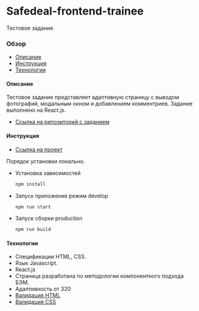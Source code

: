 # Safedeal-frontend-trainee
Тестовое задание

### Обзор
* [Описание](#description)
* [Инструкция](#instructions)
* [Технологии](#technologies)

#### <a name="description">Описание</a>
Тестовое задание представляет адаптивную страницу с выводом фотографий, модальным окном и добавлением комментриев.
Задание выполнено на React.js.

* [Ссылка на репозиторий с заданием](https://alexandrprokhorov1988.github.io/test-task-safedeal-frontend-trainee/)

#### <a name="instructions">Инструкция</a>
* [Ссылка на проект]()

Порядок установки локально.
* Установка зависимостей
  ```sh
  npm install
  ```
* Запуск приложения режим develop
  ```sh 
  npm run start
  ```
* Запуск сборки production 
  ```sh
  npm run build
  ```

#### <a name="technologies">Технологии</a>
* Спецификации HTML, CSS.
* Язык Javascript.
* React.js
* Страница разработана по методологии компонентного подхода БЭМ. 
* Адаптивность от 320  
* [Валидация HTML](https://validator.w3.org/) 
* [Валидация CSS](https://jigsaw.w3.org/css-validator/) 
